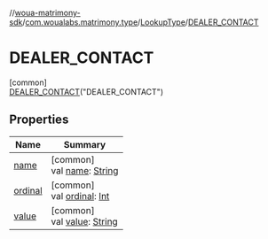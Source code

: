 //[woua-matrimony-sdk](../../../../index.md)/[com.woualabs.matrimony.type](../../index.md)/[LookupType](../index.md)/[DEALER_CONTACT](index.md)

# DEALER_CONTACT

[common]\
[DEALER_CONTACT](index.md)("DEALER_CONTACT")

## Properties

| Name | Summary |
|---|---|
| [name](name.md) | [common]<br>val [name](name.md): [String](https://kotlinlang.org/api/latest/jvm/stdlib/kotlin/-string/index.html) |
| [ordinal](ordinal.md) | [common]<br>val [ordinal](ordinal.md): [Int](https://kotlinlang.org/api/latest/jvm/stdlib/kotlin/-int/index.html) |
| [value](value.md) | [common]<br>val [value](value.md): [String](https://kotlinlang.org/api/latest/jvm/stdlib/kotlin/-string/index.html) |
